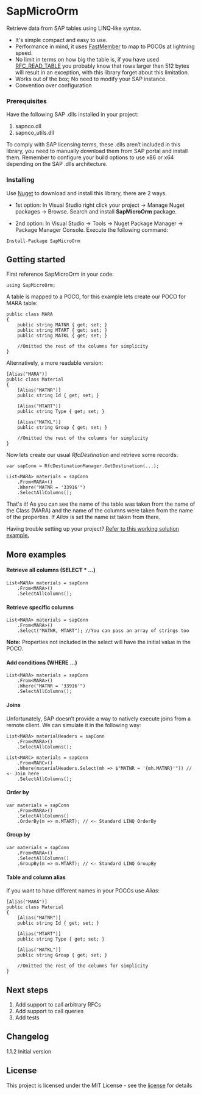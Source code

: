 # SapMicroOrm
Retrieve data from SAP tables using LINQ-like syntax.

- It's simple compact and easy to use.
- Performance in mind, it uses [FastMember](https://github.com/mgravell/fast-member) to map to POCOs at lightning speed.
- No limit in terms on how big the table is, if you have used [RFC_READ_TABLE](http://www.se80.co.uk/sapfms/r/rfc_/rfc_read_table.htm) you probably know that rows larger than  512 bytes will result in an exception, with this library forget about this limitation.
- Works out of the box; No need to modify your SAP instance.
- Convention over configuration

### Prerequisites

Have the following SAP .dlls installed in your project:
1. sapnco.dll
2. sapnco_utils.dll
  
To comply with SAP licensing terms, these .dlls aren’t included in this library, you need to manually download them from SAP portal and install them. 
Remember to configure your build options to use x86 or x64 depending on the SAP .dlls architecture.

### Installing

Use [Nuget](https://www.nuget.org/packages/SapMicroOrm/) to download and install this library, there are 2 ways.

- 1st option: In Visual Studio right click your project -> Manage Nuget packages -> Browse. Search and install **SapMicroOrm** package.

- 2nd option: In Visual Studio -> Tools -> Nuget Package Manager -> Package Manager Console. Execute the following command: 

```
Install-Package SapMicroOrm
```

## Getting started
First reference SapMicroOrm in your code:
```
using SapMicroOrm;
```
A table is mapped to a POCO, for this example lets create our POCO for MARA table:
```
public class MARA
{
    public string MATNR { get; set; }
    public string MTART { get; set; }
    public string MATKL { get; set; }

    //Omitted the rest of the columns for simplicity
}
```

Alternatively, a more readable version:
```
[Alias("MARA")]
public class Material
{
    [Alias("MATNR")]
    public string Id { get; set; }

    [Alias("MTART")]
    public string Type { get; set; }

    [Alias("MATKL")]
    public string Group { get; set; }

    //Omitted the rest of the columns for simplicity
}
```
        
Now lets create our usual *RfcDestination* and retrieve some records:
```
var sapConn = RfcDestinationManager.GetDestination(...);
            
List<MARA> materials = sapConn
    .From<MARA>()
    .Where("MATNR = '33916'")
    .SelectAllColumns();
```

That's it! As you can see the name of the table was taken from the name of the Class (MARA) and the name of the columns were taken from the name of the properties. 
If *Alias* is set the name ist taken from there.

Having trouble setting up your project? [Refer to this working solution example.](https://github.com/AxelMarquez/SapMicroOrm/tree/master/Example)

## More examples
#### Retrieve all columns (SELECT * ...)
```
List<MARA> materials = sapConn
    .From<MARA>()
    .SelectAllColumns();
```
#### Retrieve specific columns
```
List<MARA> materials = sapConn
    .From<MARA>()
    .Select("MATNR, MTART"); //You can pass an array of strings too
```
**Note:** Properties not included in the select will have the initial value in the POCO.
#### Add conditions (WHERE ...)
```
List<MARA> materials = sapConn
    .From<MARA>()
    .Where("MATNR = '33916'")
    .SelectAllColumns();
```
#### Joins
Unfortunately, SAP doesn’t provide a way to natively execute joins from a remote client. 
We can simulate it in the following way:
```
List<MARA> materialHeaders = sapConn
    .From<MARA>()
    .SelectAllColumns();

List<MARC> materials = sapConn
    .From<MARC>()
    .Where(materialHeaders.Select(mh => $"MATNR = '{mh.MATNR}'")) // <- Join here
    .SelectAllColumns();
```
#### Order by
```
var materials = sapConn
    .From<MARA>()
    .SelectAllColumns()
    .OrderBy(m => m.MTART); // <- Standard LINQ OrderBy
```
#### Group by
```
var materials = sapConn
    .From<MARA>()
    .SelectAllColumns()
    .GroupBy(m => m.MTART); // <- Standard LINQ GroupBy
```
#### Table and column alias
If you want to have different names in your POCOs use *Alias*:
```
[Alias("MARA")]
public class Material
{
    [Alias("MATNR")]
    public string Id { get; set; }

    [Alias("MTART")]
    public string Type { get; set; }

    [Alias("MATKL")]
    public string Group { get; set; }

    //Omitted the rest of the columns for simplicity
}
```


## Next steps
1. Add support to call arbitrary RFCs
2. Add support to call queries
3. Add tests

## Changelog

1.1.2 Initial version

## License

This project is licensed under the MIT License - see the [license](https://opensource.org/licenses/MIT) for details
